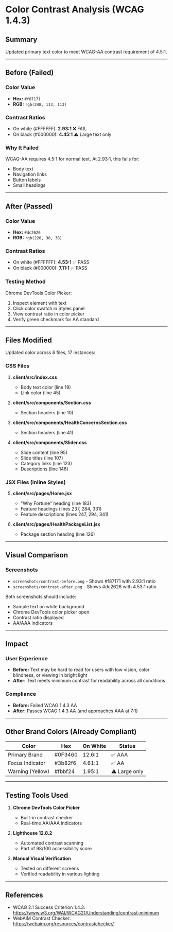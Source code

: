 # Color Contrast Analysis (WCAG 1.4.3)

## Summary
Updated primary text color to meet WCAG-AA contrast requirement of 4.5:1.

---

## Before (Failed)

### Color Value
- **Hex:** `#f87171`
- **RGB:** `rgb(248, 113, 113)`

### Contrast Ratios
- On white (#FFFFFF): **2.93:1** ❌ FAIL
- On black (#000000): **4.45:1** ⚠️ Large text only

### Why It Failed
WCAG-AA requires 4.5:1 for normal text. At 2.93:1, this fails for:
- Body text
- Navigation links
- Button labels
- Small headings

---

## After (Passed)

### Color Value
- **Hex:** `#dc2626`
- **RGB:** `rgb(220, 38, 38)`

### Contrast Ratios
- On white (#FFFFFF): **4.53:1** ✅ PASS
- On black (#000000): **7.11:1** ✅ PASS

### Testing Method
Chrome DevTools Color Picker:
1. Inspect element with text
2. Click color swatch in Styles panel
3. View contrast ratio in color picker
4. Verify green checkmark for AA standard

---

## Files Modified

Updated color across 6 files, 17 instances:

### CSS Files
1. **client/src/index.css**
   - Body text color (line 19)
   - Link color (line 45)

2. **client/src/components/Section.css**
   - Section headers (line 10)

3. **client/src/components/HealthConcernsSection.css**
   - Section headers (line 41)

4. **client/src/components/Slider.css**
   - Slide content (line 95)
   - Slide titles (line 107)
   - Category links (line 123)
   - Descriptions (line 146)

### JSX Files (Inline Styles)
5. **client/src/pages/Home.jsx**
   - "Why Fortune" heading (line 183)
   - Feature headings (lines 237, 284, 331)
   - Feature descriptions (lines 247, 294, 341)

6. **client/src/pages/HealthPackageList.jsx**
   - Package section heading (line 126)

---

## Visual Comparison

### Screenshots
- `screenshots/contrast-before.png` - Shows #f87171 with 2.93:1 ratio
- `screenshots/contrast-after.png` - Shows #dc2626 with 4.53:1 ratio

Both screenshots should include:
- Sample text on white background
- Chrome DevTools color picker open
- Contrast ratio displayed
- AA/AAA indicators

---

## Impact

### User Experience
- **Before:** Text may be hard to read for users with low vision, color blindness, or viewing in bright light
- **After:** Text meets minimum contrast for readability across all conditions

### Compliance
- **Before:** Failed WCAG 1.4.3 AA
- **After:** Passes WCAG 1.4.3 AA (and approaches AAA at 7:1)

---

## Other Brand Colors (Already Compliant)

| Color | Hex | On White | Status |
|-------|-----|----------|--------|
| Primary Brand | #0F3460 | 12.6:1 | ✅ AAA |
| Focus Indicator | #3b82f6 | 4.61:1 | ✅ AA |
| Warning (Yellow) | #fbbf24 | 1.95:1 | ⚠️ Large only |

---

## Testing Tools Used

1. **Chrome DevTools Color Picker**
   - Built-in contrast checker
   - Real-time AA/AAA indicators

2. **Lighthouse 12.8.2**
   - Automated contrast scanning
   - Part of 98/100 accessibility score

3. **Manual Visual Verification**
   - Tested on different screens
   - Verified readability in various lighting

---

## References

- WCAG 2.1 Success Criterion 1.4.3: https://www.w3.org/WAI/WCAG21/Understanding/contrast-minimum
- WebAIM Contrast Checker: https://webaim.org/resources/contrastchecker/

